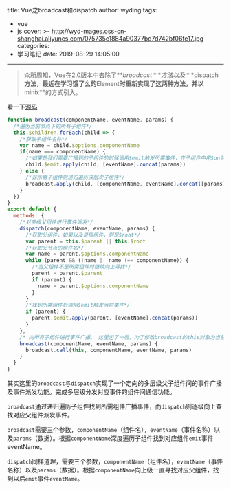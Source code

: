 title: Vue之broadcast和dispatch
author: wyding
tags:
  - vue
  - js
cover: >-
  http://wyd-mages.oss-cn-shanghai.aliyuncs.com/075735c1884a90377bd7d742bf06fe17.jpg
categories:
  - 学习笔记
date: 2019-08-29 14:05:00
---
> 众所周知，Vue在2.0版本中去除了**$broadcast**方法以及**$dispatch**方法，最近在学习饿了么的**Element**时重新实现了这两种方法，并以**minix**的方式引入。

<!-- more -->
看一下[源码](https://github.com/ElemeFE/element/blob/dev/src/mixins/emitter.js)

```js
function broadcast(componentName, eventName, params) {
  /*遍历当前节点下的所有子组件*/
  this.$children.forEach(child => {
    /*获取子组件名称*/
    var name = child.$options.componentName
    if(name === componentName) {
      /*如果是我们需要广播到的子组件的时候调用$emit触发所需事件，在子组件中用$on监听*/
      child.$emit.apply(child, [eventName].concat(params))
    } else {
      /*非所需子组件则递归遍历深层次子组件*/
      broadcast.apply(child, [componentName, eventName].concat([params]))
    }
  })
}
export default {
  methods: {
    /*对多级父组件进行事件派发*/
    dispatch(componentName, eventName, params) {
      /*获取父组件，如果以及是根组件，则是$root*/
      var parent = this.$parent || this.$root
      /*获取父节点的组件名*/
      var name = parent.$options.componentName
      while (parent && (!name || name !== componentName)) {
        /*当父组件不是所需组件时继续向上寻找*/
        parent = parent.$parent
        if (parent) {
          name = parent.$options.componentName
        }
      }
      /*找到所需组件后调用$emit触发当前事件*/
      if (parent) {
        parent.$emit.apply(parent, [eventName].concat(params))
      }
    },
    /* 向所有子组件进行事件广播。 这里包了一层，为了修改broadcast的this对象为当前Vue实例 */
    broadcast(componentName, eventName, params) {
      broadcast.call(this, componentName, eventName, params)
    }
  }
}
```


其实这里的`broadcast`与`dispatch`实现了一个定向的多层级父子组件间的事件广播及事件派发功能。完成多层级分发对应事件的组件间通信功能。

`broadcast`通过递归遍历子组件找到所需组件广播事件，而`dispatch`则逐级向上查找对应父组件派发事件。

`broadcast`需要三个参数，`componentName`（组件名），`eventName`（事件名称）以及`params`（数据）。根据`componentName`深度遍历子组件找到对应组件`emit`事件eventName。

`dispatch`同样道理，需要三个参数，`componentName`（组件名），`eventName`（事件名称）以及`params`（数据）。根据`componentName`向上级一直寻找对应父组件，找到以后`emit`事件`eventName`。